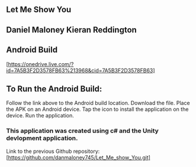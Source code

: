 ## Let Me Show You
## Daniel Maloney Kieran Reddington

## Android Build
[https://onedrive.live.com/?id=7A5B3F2D3578FB63%213968&cid=7A5B3F2D3578FB63]

## To Run the Android Build:
Follow the link above to the Android build location.
Download the file.
Place the APK on an Android device.
Tap the icon to install the application on the device.
Run the application.

### This application was created using c# and the Unity devlopment application.

Link to the previous Github repository: [https://github.com/danmaloney745/Let_Me_show_You.git]
